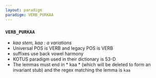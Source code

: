 ```yaml
---
layout: paradigm
paradigm: VERB_PURKAA
---
```

### ` VERB_PURKAA `

* _kaa stem, kaa : a variations_
* Universal POS is VERB and legacy POS is VERB
* suffixes use back vowel harmony
* KOTUS paradigm used in their dictionary is 53-D
* The lemmas must end in * kaa * (which will be deleted to form an invariant stub) and the regex matching the lemma is ` kaa `
